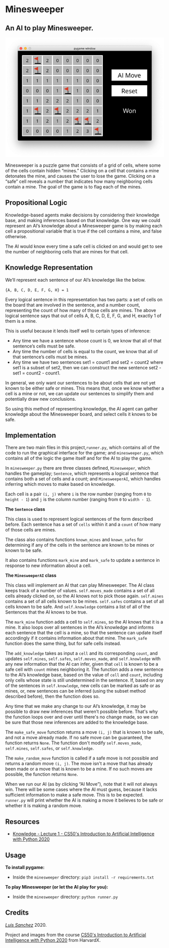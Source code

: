 # Minesweeper

## An AI to play Minesweeper.

<img src="resources/minesweeper_output.png" width="600">

Minesweeper is a puzzle game that consists of a grid of cells, where some of the cells contain hidden “mines.” Clicking on a cell that contains a mine detonates the mine, and causes the user to lose the game. Clicking on a “safe” cell reveals a number that indicates how many neighboring cells contain a mine. The goal of the game is to flag each of the mines.

## Propositional Logic

Knowledge-based agents make decisions by considering their knowledge base, and making inferences based on that knowledge. One way we could represent an AI’s knowledge about a Minesweeper game is by making each cell a propositional variable that is true if the cell contains a mine, and false otherwise.

The AI would know every time a safe cell is clicked on and would get to see the number of neighboring cells that are mines for that cell.

## Knowledge Representation

We’ll represent each sentence of our AI’s knowledge like the below.

`{A, B, C, D, E, F, G, H} = 1`

Every logical sentence in this representation has two parts: a set of cells on the board that are involved in the sentence, and a number count, representing the count of how many of those cells are mines. The above logical sentence says that out of cells A, B, C, D, E, F, G, and H, exactly 1 of them is a mine.

This is useful because it lends itself well to certain types of inference:

- Any time we have a sentence whose count is 0, we know that all of that sentence’s cells must be safe.
- Any time the number of cells is equal to the count, we know that all of that sentence’s cells must be mines.
- Any time we have two sentences set1 = count1 and set2 = count2 where set1 is a subset of set2, then we can construct the new sentence set2 - set1 = count2 - count1.

In general, we only want our sentences to be about cells that are not yet known to be either safe or mines. This means that, once we know whether a cell is a mine or not, we can update our sentences to simplify them and potentially draw new conclusions.

So using this method of representing knowledge, the AI agent can gather knowledge about the Minesweeper board, and select cells it knows to be safe.

## Implementation

There are two main files in this project,`runner.py`, which contains all of the code to run the graphical interface for the game; and `minesweeper.py`, which contains all of the logic the game itself and for the AI to play the game.

In `minesweeper.py` there are three classes defined, `Minesweeper`, which handles the gameplay; `Sentence`, which represents a logical sentence that contains both a set of cells and a count; and `MinesweeperAI`, which handles inferring which moves to make based on knowledge.

Each cell is a pair `(i, j)` where `i` is the row number (ranging from `0` to `height - 1`) and `j` is the column number (ranging from `0` to `width - 1`).

**The `Sentence` class**

This class is used to represent logical sentences of the form described before. Each sentence has a set of `cells` within it and a `count` of how many of those cells are mines. 

The class also contains functions `known_mines` and `known_safes` for determining if any of the cells in the sentence are known to be mines or known to be safe. 

It also contains functions `mark_mine` and `mark_safe` to update a sentence in response to new information about a cell.

**The `MinesweeperAI` class**

This class will implement an AI that can play Minesweeper. The AI class keeps track of a number of values. `self.moves_made` contains a set of all cells already clicked on, so the AI knows not to pick those again. `self.mines` contains a set of all cells known to be mines. `self.safes` contains a set of all cells known to be safe. And `self.knowledge` contains a list of all of the Sentences that the AI knows to be true.

The `mark_mine` function adds a cell to `self.mines`, so the AI knows that it is a mine. It also loops over all sentences in the AI’s knowledge and informs each sentence that the cell is a mine, so that the sentence can update itself accordingly if it contains information about that mine. The `mark_safe` function does the same thing, but for safe cells instead.

The `add_knowledge` takes as input a `cell` and its corresponding `count`, and updates `self.mines`, `self.safes`, `self.moves_made`, and `self.knowledge` with any new information that the AI can infer, given that `cell` is known to be a safe cell with `count` mines neighboring it. The function adds a new sentence to the AI’s knowledge base, based on the value of `cell` and `count`, including only cells whose state is still undetermined in the sentence. If, based on any of the sentences in `self.knowledge`, new cells can be marked as safe or as mines, or, new sentences can be inferred (using the subset method described before), then the function does so. 

Any time that we make any change to our AI’s knowledge, it may be possible to draw new inferences that weren’t possible before. That's why the function loops over and over until there's no change made, so we can be sure that those new inferences are added to the knowledge base.

The `make_safe_move` function returns a move `(i, j)` that is known to be safe, and not a move already made. If no safe move can be guaranteed, the function returns `None`. The function don't modify `self.moves_made`, `self.mines`, `self.safes`, or `self.knowledge`.

The `make_random_move` function is called if a safe move is not possible and returns a random move `(i, j)`. The move isn't a move that has already been made or a move that is known to be a mine. If no such moves are possible, the function returns `None`.

When we run our AI (as by clicking “AI Move”), note that it will not always win. There will be some cases where the AI must guess, because it lacks sufficient information to make a safe move. This is to be expected. `runner.py` will print whether the AI is making a move it believes to be safe or whether it is making a random move.

## Resources
* [Knowledge - Lecture 1 - CS50's Introduction to Artificial Intelligence with Python 2020][cs50 lecture]

## Usage

**To install pygame:**

* Inside the `minesweeper` directory: `pip3 install -r requirements.txt`

**To play Minesweeper (or let the AI play for you):** 

* Inside the `minesweeper` directory: `python runner.py`

## Credits
[*Luis Sanchez*][linkedin] 2020.

Project and images from the course [CS50's Introduction to Artificial Intelligence with Python 2020][cs50 ai] from HarvardX.

[cs50 lecture]: https://www.youtube.com/watch?v=LucW-p6zC5c&feature=youtu.be
[linkedin]: https://www.linkedin.com/in/luis-sanchez-13bb3b189/
[cs50 ai]: https://cs50.harvard.edu/ai/2020/
